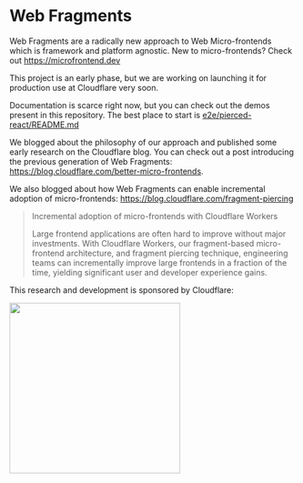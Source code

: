 # Web Fragments

Web Fragments are a radically new approach to Web Micro-frontends which is framework and platform agnostic. New to micro-frontends? Check out https://microfrontend.dev

This project is an early phase, but we are working on launching it for production use at Cloudflare very soon.

Documentation is scarce right now, but you can check out the demos present in this repository. The best place to start is [e2e/pierced-react/README.md](e2e/pierced-react/README.md)

We blogged about the philosophy of our approach and published some early research on the Cloudflare blog. You can check out a post introducing the previous generation of Web Fragments: https://blog.cloudflare.com/better-micro-frontends.

We also blogged about how Web Fragments can enable incremental adoption of micro-frontends: https://blog.cloudflare.com/fragment-piercing
> Incremental adoption of micro-frontends with Cloudflare Workers
> 
> Large frontend applications are often hard to improve without major investments. With Cloudflare Workers, our fragment-based micro-frontend architecture, and fragment piercing technique, engineering teams can incrementally improve large frontends in a fraction of the time, yielding significant user and developer experience gains.

This research and development is sponsored by Cloudflare:

<img src="https://github.com/user-attachments/assets/daee5d2d-174d-4679-80d5-29cc3b38a903" data-canonical-src="https://github.com/user-attachments/assets/daee5d2d-174d-4679-80d5-29cc3b38a903" width="300" />
